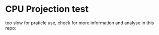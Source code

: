 # CPU Projection test
too slow for praticle use, check for more information and analyse in this repo: 